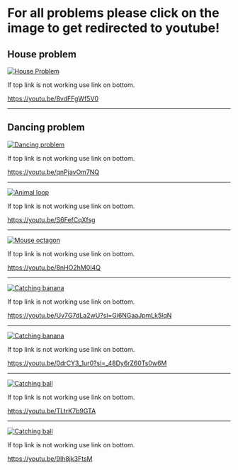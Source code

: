 # For all problems please click on the image to get redirected to youtube!

## House problem 
[![House Problem](https://github.com/Omeggos/EDS124BR/assets/105466539/a5f9d214-07ba-4dd4-9190-a6a71dedb26c)](https://youtu.be/8vdFFgWf5V0)


If top link is not working use link on bottom. 

https://youtu.be/8vdFFgWf5V0

---

## Dancing problem

[![Dancing problem](https://github.com/Omeggos/EDS124BR/assets/105466539/61ee167e-bbfd-41f0-a542-84b9d7b6da23)](https://youtu.be/6ku96RXZCuM)

If top link is not working use link on bottom.

https://youtu.be/qnPjavOm7NQ

---

[![Animal loop](https://github.com/Omeggos/EDS124BR/assets/105466539/ab901a6d-5f7b-472b-ac48-158292334926)](https://youtu.be/frSIJ7d-yP0)

If top link is not working use link on bottom.

https://youtu.be/S6FefCqXfsg

---

[![Mouse octagon](https://github.com/user-attachments/assets/098fe810-0a41-4f64-84c9-90c8faa464c7)](https://youtu.be/8nHO2hM0I4Q)

If top link is not working use link on bottom.

https://youtu.be/8nHO2hM0I4Q

---

[![Catching banana](https://github.com/user-attachments/assets/cb736b1c-12f0-46bc-9e7f-bc3c5e397c10)](https://youtu.be/Uv7G7dLa2wU?si=Gi6NGaaJpmLk5lqN)

If top link is not working use link on bottom.

https://youtu.be/Uv7G7dLa2wU?si=Gi6NGaaJpmLk5lqN

---

[![Catching banana](https://github.com/user-attachments/assets/f8ee5908-1dde-4c76-9552-cc8d307bee18)](https://youtu.be/0drCY3_1ur0?si=_48Dy6rZ60Ts0w6M)

If top link is not working use link on bottom.

https://youtu.be/0drCY3_1ur0?si=_48Dy6rZ60Ts0w6M

---

[![Catching ball](https://github.com/user-attachments/assets/59296799-06f7-4b18-961e-71e5d63967fa)](https://youtu.be/TLtrK7b9GTA)

If top link is not working use link on bottom.

https://youtu.be/TLtrK7b9GTA

---

[![Catching ball](https://github.com/user-attachments/assets/39516b1e-317b-497b-a386-2f7149b29c09)](https://youtu.be/9lh8jk3FtsM)

If top link is not working use link on bottom.

https://youtu.be/9lh8jk3FtsM
